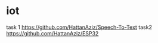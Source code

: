 # iot
task 1
https://github.com/HattanAziz/Speech-To-Text
task2
https://github.com/HattanAziz/ESP32
